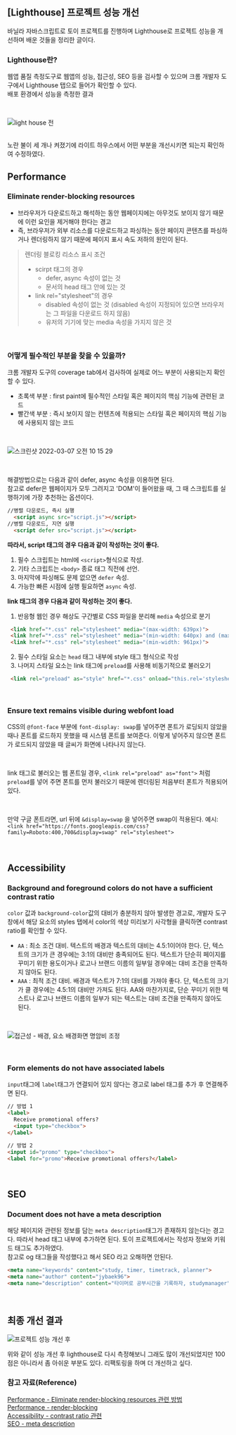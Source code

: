 ## [Lighthouse] 프로젝트 성능 개선
바닐라 자바스크립트로 토이 프로젝트를 진행하며 Lighthouse로 프로젝트 성능을 개선하며 배운 것들을 정리한 글이다.

### Lighthouse란?
웹앱 품질 측정도구로 웹앱의 성능, 접근성, SEO 등을 검사할 수 있으며 크롬 개발자 도구에서 Lighthouse 탭으로 들어가 확인할 수 있다.  
배포 환경에서 성능을 측정한 결과 

<br/>

![light house 전](https://user-images.githubusercontent.com/77538818/156950687-b29a17b4-6a5a-4867-adea-441dbf8cd0b0.png)

<br/>
노란 불이 세 개나 켜졌기에 라이트 하우스에서 어떤 부분을 개선시키면 되는지 확인하여 수정하였다.

## Performance
### Eliminate render-blocking resources
- 브라우저가 다운로드하고 해석하는 동안 웹페이지에는 아무것도 보이지 않기 때문에 이런 요인을 제거해야 한다는 경고
- 즉, 브라우저가 외부 리소스를 다운로드하고 파싱하는 동안 페이지 콘텐츠를 파싱하거나 렌더링하지 않기 때문에 페이지 표시 속도 저하의 원인이 된다.

>렌더링 블로킹 리소스 표시 조건
>- scirpt 태그의 경우    
>   - defer, async 속성이 없는 것
>   - 문서의 head 태그 안에 있는 것
>- link rel="stylesheet"의 경우
>   - disabled 속성이 없는 것 (disabled 속성이 지정되어 있으면 브라우저는 그 파일을 다운로드 하지 않음)
>   - 유저의 기기에 맞는 media 속성을 가지지 않은 것

<br/>

### 어떻게 필수적인 부분을 찾을 수 있을까?
크롬 개발자 도구의 coverage tab에서 검사하여 실제로 어느 부분이 사용되는지 확인 할 수 있다.
- 초록색 부분 : first paint에 필수적인 스타일 혹은 페이지의 핵심 기능에 관련된 코드
- 빨간색 부분 : 즉시 보이지 않는 컨텐츠에 적용되는 스타일 혹은 페이지의 핵심 기능에 사용되지 않는 코드

<br/>

![스크린샷 2022-03-07 오전 10 15 29](https://user-images.githubusercontent.com/77538818/156951739-b0aff8c3-7839-490b-a979-d657fc93047f.png)

<br/>

해결방법으로는 다음과 같이 defer, async 속성을 이용하면 된다.  
참고로 defer은 웹페이지가 모두 그려지고 'DOM'이 들어왔을 때, 그 때 스크립트를 실행하기에 가장 추천하는 옵션이다.
```html
//병렬 다운로드, 즉시 실행
  <script async src="script.js"></script>
//병렬 다운로드, 지연 실행
  <script defer src="script.js"></script>
```

__따라서, script 태그의 경우 다음과 같이 작성하는 것이 좋다.__
1. 필수 스크립트는 html에 `<script>`형식으로 작성.
2. 기타 스크립트는 `<body>` 종료 태그 직전에 선언.
3. 마지막에 파싱해도 문제 없으면 `defer` 속성.
4. 가능한 빠른 시점에 실행 필요하면 `async` 속성.

__link 태그의 경우 다음과 같이 작성하는 것이 좋다.__
1. 반응형 웹인 경우 해상도 구간별로 CSS 파일을 분리해 `media` 속성으로 분기
```html
 <link href="*.css" rel="stylesheet" media="(max-width: 639px)">
 <link href="*.css" rel="stylesheet" media="(min-width: 640px) and (max-width:960px)">
 <link href="*.css" rel="stylesheet" media="(min-width: 961px)">
```
2. 필수 스타일 요소는 `head` 태그 내부에 style 태그 형식으로 작성
3. 나머지 스타일 요소는 link 태그에 `preload`를 사용해 비동기적으로 불러오기
```html
 <link rel="preload" as="style" href="*.css" onload="this.rel='stylesheet'">
```

<br/>

### Ensure text remains visible during webfont load
CSS의 `@font-face` 부분에 `font-display: swap`를 넣어주면 폰트가 로딩되지 않았을 때나 폰트를 로드하지 못했을 때 시스템 폰트를 보여준다. 
이렇게 넣어주지 않으면 폰트가 로드되지 않았을 때 글씨가 화면에 나타나지 않는다.

<br/>

link 태그로 불러오는 웹 폰트일 경우,  `<link rel="preload" as="font">` 처럼 `preload`를 넣어 주면 폰트를 먼저 불러오기 때문에 렌더링된 처음부터 폰트가 적용되어 있다.

<br/>

만약 구글 폰트라면, url 뒤에 `&display=swap` 을 넣어주면 swap이 적용된다. 예시: `<link href="https://fonts.googleapis.com/css?family=Roboto:400,700&display=swap" rel="stylesheet">`

<br/>

## Accessibility
### Background and foreground colors do not have a sufficient contrast ratio
`color` 값과 `background-color`값의 대비가 충분하지 않아 발생한 경고로, 개발자 도구 창에서 해당 요소의 styles 탭에서 color의 색상 미리보기 사각형을 클릭하면 contrast ratio를 확인할 수 있다.
- `AA` : 최소 조건 대비. 텍스트의 배경과 텍스트의 대비는 4.5:1이어야 한다. 단, 텍스트의 크기가 큰 경우에는 3:1의 대비만 충족되어도 된다. 텍스트가 단순히 페이지를 꾸미기 위한 용도이거나 로고나 브랜드 이름의 일부일 경우에는 대비 조건을 만족하지 않아도 된다.
- `AAA` : 최적 조건 대비. 배경과 텍스트가 7:1의 대비를 가져야 좋다. 단, 텍스트의 크기가 클 경우에는 4.5:1의 대비만 가져도 된다. AA와 마찬가지로, 단순 꾸미기 위한 텍스트나 로고나 브랜드 이름의 일부가 되는 텍스트는 대비 조건을 만족하지 않아도 된다.    

<br/>

![접근성 - 배경, 요소 배경화면 명암비 조정](https://user-images.githubusercontent.com/77538818/156963432-060402ae-be2f-47de-a88a-e4fca0d24acb.png)

<br/>

### Form elements do not have associated labels
`input`태그에 `label`태그가 연결되어 있지 않다는 경고로 label 태그를 추가 후 연결해주면 된다.
```html
// 방법 1
<label>
  Receive promotional offers?
  <input type="checkbox">
</label>

// 방법 2
<input id="promo" type="checkbox">
<label for="promo">Receive promotional offers?</label>
```

<br/>

## SEO
### Document does not have a meta description
해당 페이지와 관련된 정보를 담는 `meta description`태그가 존재하지 않는다는 경고다. 따라서 head 태그 내부에 추가하면 된다. 토이 프로젝트에서는 작성자 정보와 키워드 태그도 추가하였다.   
참고로 og 태그들을 작성했다고 해서 SEO 라고 오해하면 안된다.

```html
<meta name="keywords" content="study, timer, timetrack, planner">
<meta name="author" content="jybaek96">
<meta name="description" content="타이머로 공부시간을 기록하자, studymanager">
```

<br/>

## 최종 개선 결과
![프로젝트 성능 개선 후](https://user-images.githubusercontent.com/77538818/156964390-382a6ea8-a8aa-4501-a5a6-6198ea069b28.png)

위와 같이 성능 개선 후 lighthouse로 다시 측정해보니 그래도 많이 개선되었지만 100점은 아니라서 좀 아쉬운 부분도 있다. 리팩토링을 하며 더 개선하고 싶다.

### 참고 자료(Reference)
[Performance - Eliminate render-blocking resources 관련 방법](https://web.dev/defer-non-critical-css/)     
[Performance - render-blocking](https://web.dev/render-blocking-resources/)     
[Accessibility - contrast ratio 관련](https://web.dev/color-contrast/)      
[SEO - meta description](https://web.dev/meta-description/)
